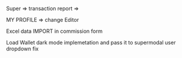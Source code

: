 Super => transaction report
=>

MY PROFILE => change Editor

Excel data IMPORT in commission form

Load Wallet dark mode implemetation and pass it to supermodal
user dropdown fix
